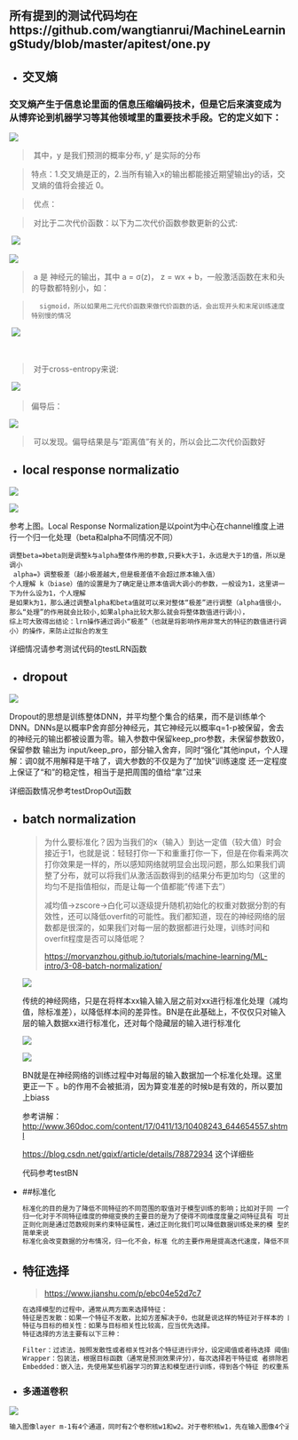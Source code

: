 ## 所有提到的测试代码均在https://github.com/wangtianrui/MachineLearningStudy/blob/master/apitest/one.py

* ## 交叉熵

### 交叉熵产生于信息论里面的信息压缩编码技术，但是它后来演变成为从博弈论到机器学习等其他领域里的重要技术手段。它的定义如下：

![](https://pic4.zhimg.com/80/v2-8cd1c428c096608e38c46dc0b5433798_hd.jpg)

>  ​							其中，y 是我们预测的概率分布, y’ 是实际的分布

>​		特点：1.交叉熵是正的，2.当所有输入x的输出都能接近期望输出y的话，交叉熵的值将会接近 0。

>​		优点：

>​		对比于二次代价函数：以下为二次代价函数参数更新的公式:

​		                				![](https://pic1.zhimg.com/80/v2-527975d183e4d89e4b918086e4d9b75d_hd.jpg)

![](https://pic1.zhimg.com/80/v2-4d7a9b7d68a8893ddc6d0d75ba082fe9_hd.jpg)

> ​	a 是 神经元的输出，其中 a = σ(z)， z = wx + b，一般激活函数在末和头的导数都特别小，如：     

>       sigmoid，所以如果用二元代价函数来做代价函数的话，会出现开头和末尾训练速度特别慢的情况

​	 					![](https://pic3.zhimg.com/80/v2-e380672ebecf809c6edc79a9f692804b_hd.jpg)

​		

> ​	对于cross-entropy来说:

​		![](https://pic4.zhimg.com/80/v2-c5cfad423e9cdf6e3348411b8cebad34_hd.jpg)

>  	偏导后：

![](https://pic2.zhimg.com/80/v2-8418217157122a69cb3f752ea1af4bb4_hd.jpg)

> ​	可以发现。偏导结果是与“距离值”有关的，所以会比二次代价函数好

* ## local response normalizatio

![](https://github.com/wangtianrui/My-notes/blob/master/pictures/20170713145228303.png?raw=true)



![](https://github.com/wangtianrui/My-notes/blob/master/pictures/20170713162906129.png?raw=true)



参考上图。Local Response Normalization是以point为中心在channel维度上进行一个归一化处理（beta和alpha不同情况不同）

```
调整beta=》beta则是调整k与alpha整体作用的参数,只要k大于1，永远是大于1的值，所以是调小
 alpha=》调整极差（越小极差越大,但是极差值不会超过原本输入值）
个人理解 k（biase）值的设置是为了确定是让原本值调大调小的参数，一般设为1，这里讲一下为什么设为1，个人理解
是如果k为1，那么通过调整alpha和beta值就可以来对整体“极差”进行调整（alpha值很小，那么“处理”的作用就会比较小,如果alpha比较大那么就会将整体数值进行调小），
综上可大致得出结论：lrn操作通过调小“极差”（也就是将影响作用非常大的特征的数值进行调小）的操作，来防止过拟合的发生
```

详细情况请参考测试代码的testLRN函数

* ## dropout

![](https://github.com/wangtianrui/My-notes/blob/master/pictures/7e31586d15d887ae0901452e2e1b1c6cb94f882e.png?raw=true)

Dropout的思想是训练整体DNN，并平均整个集合的结果，而不是训练单个DNN。DNNs是以概率P舍弃部分神经元，其它神经元以概率q=1-p被保留，舍去的神经元的输出都被设置为零。输入参数中保留keep_pro参数，未保留参数致0，保留参数 输出为 input/keep_pro，部分输入舍弃，同时“强化”其他input，个人理解：调0就不用解释是干啥了，调大参数的不仅是为了“加快”训练速度	还一定程度上保证了“和”的稳定性，相当于是把周围的值给“拿”过来

详细函数情况参考testDropOut函数

* ## batch normalization

  > 为什么要标准化？因为当我们的x（输入）到达一定值（较大值）时会接近于1，也就是说：轻轻打你一下和重重打你一下，但是在你看来两次打你效果是一样的，所以感知网络就明显会出现问题，那么如果我们调整了分布，就可以将我们从激活函数得到的结果分布更加均匀（这里的均匀不是指值相似，而是让每一个值都能“传递下去”）
  >
  > 减均值->zscore->白化可以逐级提升随机初始化的权重对数据分割的有效性，还可以降低overfit的可能性。我们都知道，现在的神经网络的层数都是很深的，如果我们对每一层的数据都进行处理，训练时间和overfit程度是否可以降低呢？
  >
  > https://morvanzhou.github.io/tutorials/machine-learning/ML-intro/3-08-batch-normalization/

  ![](![20170721163014837.png](https://github.com/wangtianrui/My-notes/blob/master/pictures/20170721163014837.png?raw=true))

  传统的神经网络，只是在将样本xx输入输入层之前对xx进行标准化处理（减均值，除标准差），以降低样本间的差异性。BN是在此基础上，不仅仅只对输入层的输入数据xx进行标准化，还对每个隐藏层的输入进行标准化

  ![](![20170721163449112.png](https://github.com/wangtianrui/My-notes/blob/master/pictures/20170721163449112.png?raw=true))

  ![](https://github.com/wangtianrui/My-notes/blob/master/pictures/TIM%E5%9B%BE%E7%89%8720180328214911.png?raw=true)

  BN就是在神经网络的训练过程中对每层的输入数据加一个标准化处理。这里更正一下 。b的作用不会被抵消，因为算变准差的时候b是有效的，所以要加上biass

  参考讲解：http://www.360doc.com/content/17/0411/13/10408243_644654557.shtml

  https://blog.csdn.net/gqixf/article/details/78872934   这个详细些

  代码参考testBN

* ##标准化

  ```txt
  标准化的目的是为了降低不同特征的不同范围的取值对于模型训练的影响；比如对于同 一个特征，不同的样本的取值可能会相差的非常大，那么这个时候一些异常小或者异常 大的数据可能会误导模型的正确率；另外如果数据在不同特征上的取值范围相差很大， 那么也有可能导致最终训练出来的模型偏向于取值范围大的特征，特别是在使用梯度下 降求解的算法中；通过改变数据的分布特征，具有以下两个好处：1. 提高迭代求解的收 敛速度；2. 提高迭代求解的精度
  归一化对于不同特征维度的伸缩变换的主要目的是为了使得不同维度度量之间特征具有 可比性，同时不改变原始数据的分布(相同特性的特征转换后，还是具有相同特性)。和 标准化一样，也属于一种无量纲化的操作方式。
  正则化则是通过范数规则来约束特征属性，通过正则化我们可以降低数据训练处来的模 型的过拟合可能，和之前在机器学习中所讲述的L1、L2正则的效果一样。在进行正则化 操作的过程中，不会改变数据的分布情况，但是会改变数据特征之间的相关特性。 备注：广义上来讲，标准化、区间缩放法、正则化都是具有类似的功能。在有一些书籍 上，将标准化、区间缩放法统称为标准化，把正则化称为归一化操作。
  简单来说
  标准化会改变数据的分布情况，归一化不会，标准 化的主要作用是提高迭代速度，降低不同维度之间影响权重不一致的问题。
  ```

* ## 特征选择

  > https://www.jianshu.com/p/ebc04e52d7c7

  ```txt
  在选择模型的过程中，通常从两方面来选择特征：
  特征是否发散：如果一个特征不发散，比如方差解决于0，也就是说这样的特征对于样本的 区分没有什么作用。
  特征与目标的相关性：如果与目标相关性比较高，应当优先选择。
  特征选择的方法主要有以下三种：

  Filter：过滤法，按照发散性或者相关性对各个特征进行评分，设定阈值或者待选择 阈值的个数，从而选择特征；常用方法包括方差选择法、相关系数法、卡方检验、 互信息法等。
  Wrapper：包装法，根据目标函数（通常是预测效果评分），每次选择若干特征或 者排除若干特征；常用方法主要是递归特征消除法。
  Embedded：嵌入法，先使用某些机器学习的算法和模型进行训练，得到各个特征 的权重系数，根据系数从大到小选择特征；常用方法主要是基于惩罚项的特征选择 法。

  ```

* ### 多通道卷积

![](http://img.blog.csdn.net/20170318112222765)

```txt
输入图像layer m-1有4个通道，同时有2个卷积核w1和w2。对于卷积核w1，先在输入图像4个通道分别作卷积，再将4个通道结果加起来得到w1的卷积输出；卷积核w2类似。所以对于某个卷积层，无论输入图像有多少个通道，输出图像通道数总是等于卷积核数量！特殊的，对于多通道做1x1卷积，其实就是将输入图像于每个通道乘以卷积系数后加在一起。这样做的结果就是把原图像中本来各个独立的通道“联通”在了一起。
```

